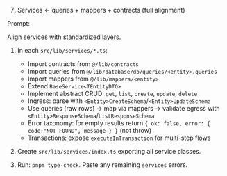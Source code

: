 7. Services ← queries + mappers + contracts (full alignment)

Prompt:

Align services with standardized layers.

1. In each `src/lib/services/*.ts`:
   - Import contracts from `@/lib/contracts`
   - Import queries from `@/lib/database/db/queries/<entity>.queries`
   - Import mappers from `@/lib/mappers/<entity>`
   - Extend `BaseService<TEntityDTO>`
   - Implement abstract CRUD: `get`, `list`, `create`, `update`, `delete`
   - Ingress: parse with `<Entity>CreateSchema`/`<Entity>UpdateSchema`
   - Use queries (raw rows) → map via mappers → validate egress with `<Entity>ResponseSchema`/`ListResponseSchema`
   - Error taxonomy: for empty results return `{ ok: false, error: { code:"NOT_FOUND", message } }` (not throw)
   - Transactions: expose `executeInTransaction` for multi-step flows

2. Create `src/lib/services/index.ts` exporting all service classes.

3. Run: `pnpm type-check`. Paste any remaining `services` errors.
